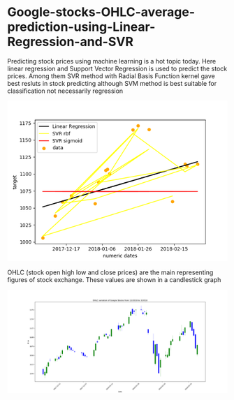 # Google-stocks-OHLC-average-prediction-using-Linear-Regression-and-SVR

Predicting stock prices using machine learning is a hot topic today. Here linear regression and Support Vector Regression is used to predict the stock prices. Among them SVR method with Radial Basis Function kernel gave best resluts in stock predicting although SVM method is best suitable for classification not necessarily regression 

![alt text](https://github.com/kumarage/Google-stocks-OHLC-average-prediction-using-Linear-Regression-and-SVR/blob/master/Google_stocks.png)

OHLC (stock open high low and close prices) are the main representing figures of stock exchange. These values are shown in a candlestick graph

![alt text](https://github.com/kumarage/Google-stocks-OHLC-average-prediction-using-Linear-Regression-and-SVR/blob/master/OHLC.png)
